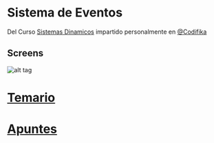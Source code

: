 # Sistema de Eventos

Del Curso [Sistemas Dinamicos](http://codifika.mx/php.html) impartido personalmente en [@Codifika](http://codifika.mx/)


 


## Screens
![alt tag](https://github.com/mariobustosjmz/eventos/blob/master/screens/screens.png)


# [Temario](https://github.com/mariobustosjmz/FileManagerApp/blob/master/Temario.md)


# [Apuntes](https://github.com/mariobustosjmz/FileManagerApp/blob/master/laravel_notes.md)